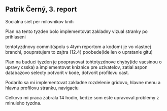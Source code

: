 <h2>Patrik Černý, 3. report</h2>
<p>Socialna siet per milovnikov knih</p>

<p>Plan na tento tyzden bolo implementovat zakladny vizual stranky po prihlaseni</p>

tentotyzdnovy commit(spolu s 4tym reportom a kodom) je vo vlastnej branchi, poupratujem to zajtra (12.4) poobede(ide len o upratanie gitu)

<p>Plan na buduci tyzden je poopravovat tohtotyzdnove chyby(ide vacsinou o upravy csska) a implementovat kniznice pre uzivatelov, zatial aspon databazovo selecty potvorit v kode,
dotvorit profilovu cast.
</p>

<p>Podarilo sa mi implementovat zakladne rozdelenie gridovo, hlavne menu a hlavnu profilovu stranku, navigaciu</p>

Celkovo mi praca zabrala 14 hodin, kedze som este upravoval problemy z minuleho tyzdna.

